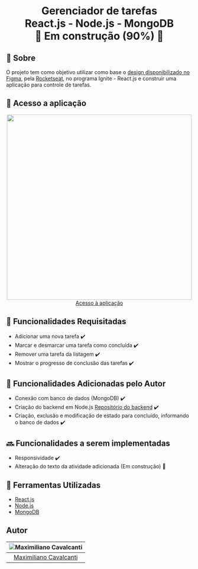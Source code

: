 <h1 align="center" >
  <p>
    Gerenciador de tarefas<br>
    React.js - Node.js - MongoDB <br>
   🚧 Em construção (90%) 🚧
  </p>
</h1>

## 📕 Sobre

O projeto tem como objetivo utilizar como base o [design disponibilizado no Figma](https://www.figma.com/file/rxqPolPRmWld7TX3g0lLih/ToDo-List-(Copy)?node-id=0%3A1),  pela [Rocketseat](https://www.rocketseat.com.br/), no programa Ignite - React.js e construir uma aplicação para controle de tarefas.

## 🔗 Acesso a aplicação

<p align="center">
<a href="https://todo-app-ignite.netlify.app/">
<img src="https://user-images.githubusercontent.com/95191637/178337294-68bc119d-43a8-407b-a6c4-b3fa0aaae990.png" width="500"/><br>
Acesso à aplicação
</a>
</p>


## 📝 Funcionalidades Requisitadas
- Adicionar uma nova tarefa ✔️
- Marcar e desmarcar uma tarefa como concluída ✔️
- Remover uma tarefa da listagem ✔️
- Mostrar o progresso de conclusão das tarefas ✔️

## 📝 Funcionalidades Adicionadas pelo Autor
- Conexão com banco de dados (MongoDB) ✔️
- Criação do backend em Node.js [Repositório do backend](https://github.com/maxmcavalcanti/todolist-nodejs-backend-) ✔️
- Criação, exclusão e modificação de estado para concluído, informando o banco de dados ✔️

## 🔜 Funcionalidades a serem implementadas
- Responsividade ✔️
- Alteração do texto da atividade adicionada (Em construção) 🚧


## 🔧 Ferramentas Utilizadas

- [React.js](https://reactjs.org/)
- [Node.js](https://nodejs.org/en/)
- [MongoDB](https://www.mongodb.com/)


## Autor

| ![Maximiliano Cavalcanti](https://avatars.githubusercontent.com/u/95191637?v=4&s=150)|
|:---------------------:|
|  [Maximiliano Cavalcanti](https://github.com/maxmcavalcanti/)   |
